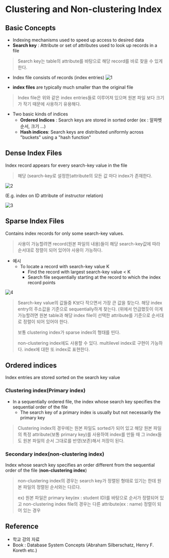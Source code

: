 # Clustering and Non-clustering Index

## Basic Concepts
- Indexing mechanisms used to speed up access to desired data
- **Search key** : Attribute or set of attributes used to look up records in a file
> Search key는 table의 attribute를 바탕으로 해당 record를 바로 찾을 수 있게 한다.
- Index file consists of records (index entries)
![1](https://user-images.githubusercontent.com/105041834/193393356-52a18701-15c9-4498-a5c1-67066fa5a67a.jpg)

- **index files** are typically much smaller than the original file
> Index file은 위와 같은 index entries들로 이루어져 있으며 원본 파일 보다 크기가 작기 때문에 사용하기 유용해다.

- Two basic kinds of indices
  - **Ordered Indices** : Search keys are stored in sorted order (ex : 알파벳 순서, 크기 ...)
  - **Hash indices**: Search keys are distributed uniformly across "buckets" using a "hash function"

## Dense Index Files
Index record appears for every search-key value in the file  
> 해당 (search-key로 설정한)attribute의 모든 값 마다 index가 존재한다.

![2](https://user-images.githubusercontent.com/105041834/193393774-531dc9b5-8f25-4fd0-a8b4-b7f9ad4fdc32.jpg)

(E.g. index on ID attribute of instructor relation)

![3](https://user-images.githubusercontent.com/105041834/193393819-1fda0d36-a80a-440b-98e7-949afb70ddd5.jpg)

## Sparse Index Files
Contains index records for only some search-key values.
> 사용이 가능할려면 record(원본 파일의 내용)들이 해당 search-key값에 따라 순서대로 정렬이 되어 있어야 사용이 가능하다.

- 예시
  - To locate a record with search-key value K
    - Find the record with largest search-key value < K
    - Search file sequentially starting at the record to which the index record points

![4](https://user-images.githubusercontent.com/105041834/193394001-d5c8f013-2d39-4d4d-875c-0590a2d0aa21.jpg)

> Search-key value의 값들중 K보다 작으면서 가장 큰 값을 찾는다. 해당 index entry의 주소값을 기준으로 sequentially하게 찾는다.
> (위에서 언급했듯이 이게 가능할려면 원본 table과 해당 index file이 선택한 attribute를 기준으로 순서대로 정렬이 되어 있어야 한다.
> 
> 보통 clustering index가 sparse index의 형태를 띤다.
> 
> non-clustering index에도 사용할 수 있다. multilevel index로 구현이 가능하다. index에 대한 또 index로 표현한다.

## Ordered indices
Index entries are stored sorted on the search key value

### Clustering index(Primary index)
- In a sequentially ordered file, the index whose search key specifies the sequential order of the file
  - The search key of a primary index is usually but not necessarily the primary key
> Clustering index의 경우에는 원본 파일도 sorted가 되어 있고 해당 원본 파일의 특정 attribute(보통 primary key)를 사용하여 index를 만들 때
> 그 index들도 원본 파일의 순서 그대로를 반영(보존)해서 저장이 된다.

### Secondary index(non-clustering index)
Index whose search key specifies an order different from the sequential order of the file (**non-clustering index**)
> non-clustering index의 경우는 search key가 정렬된 형태로 있기는 한데 원본 파일의 정렬된 순서와는 다르다. 
> 
> ex) 원본 파일은 primary key(ex : student ID)를 바탕으로 순서가 정렬되어 있고 non-clustering index file의 경우는 다른 attribute(ex : name)
> 정렬이 되어 있는 경우



## Reference
- 학교 강의 자료
- Book : Database System Concepts (Abraham Silberschatz, Henry F. Koreth etc.)
